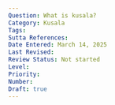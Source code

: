 ```yaml
---
Question: What is kusala?
Category: Kusala
Tags:
Sutta References:
Date Entered: March 14, 2025
Last Revised:
Review Status: Not started
Level: 
Priority: 
Number: 
Draft: true
---
```

